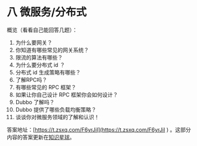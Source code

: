 



# 八 微服务/分布式

概览（看看自己能回答几题）：

1. 为什么要网关？
2. 你知道有哪些常见的网关系统？
3. 限流的算法有哪些？
4. 为什么要分布式 id ？
5. 分布式 id 生成策略有哪些？
6. 了解RPC吗？
7. 有哪些常见的 RPC 框架？
8. 如果让你自己设计 RPC 框架你会如何设计？
9. Dubbo 了解吗？
10. Dubbo 提供了哪些负载均衡策略？
11. 谈谈你对微服务领域的了解和认识！

答案地址：[https://t.zsxq.com/F6yrJiI](https://t.zsxq.com/F6yrJiI ) 。这部分内容的答案更新在[知识星球](http://mp.weixin.qq.com/s?__biz=Mzg2OTA0Njk0OA==&mid=100013795&idx=1&sn=aa2db4799c432bb944b6786ae0ec4c56&chksm=4ea1b92879d6303e9077546e2bc42a78f0cd3e18d9adb06e9f15e49e3d8337ec4bd384a25367#rd)。


